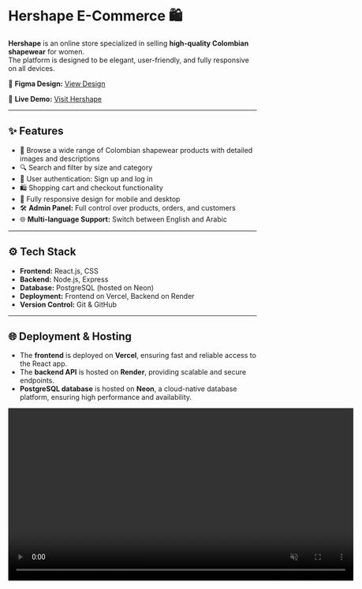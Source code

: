 # Hershape E-Commerce 🛍️

**Hershape** is an online store specialized in selling **high-quality Colombian shapewear** for women.  
The platform is designed to be elegant, user-friendly, and fully responsive on all devices.

🔗 **Figma Design:** [View Design](https://www.figma.com/design/CEmXGJ5qrz62hOZTQsL6na/hershape?fuid=1324734562379279366)

🔗 **Live Demo:** [Visit Hershape](https://www.hershape.online)


---

## ✨ Features
- 🛒 Browse a wide range of Colombian shapewear products with detailed images and descriptions  
- 🔍 Search and filter by size and category  
- 👤 User authentication: Sign up and log in  
- 🛍️ Shopping cart and checkout functionality  
- 📱 Fully responsive design for mobile and desktop
- 🛠️ **Admin Panel:** Full control over products, orders, and customers
- 🌐 **Multi-language Support:** Switch between English and Arabic
---

## ⚙️ Tech Stack
- **Frontend:** React.js, CSS  
- **Backend:** Node.js, Express  
- **Database:** PostgreSQL (hosted on Neon)  
- **Deployment:** Frontend on Vercel, Backend on Render  
- **Version Control:** Git & GitHub

---

## 🌐 Deployment & Hosting
- The **frontend** is deployed on **Vercel**, ensuring fast and reliable access to the React app.  
- The **backend API** is hosted on **Render**, providing scalable and secure endpoints.  
- **PostgreSQL database** is hosted on **Neon**, a cloud-native database platform, ensuring high performance and availability.

  


<video width="700" controls autoplay loop muted>
  <source src="https://github.com/Lamabatt20/hershape_e-commerce/raw/main/Demo.mp4" type="video/mp4">
  Your browser does not support the video tag.
</video>

